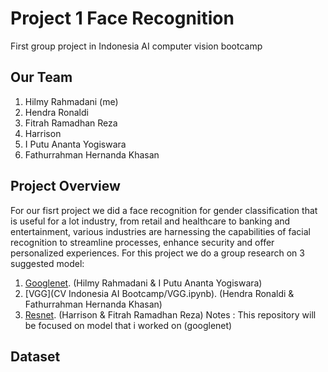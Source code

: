 # Project 1 Face Recognition
First group project in Indonesia AI computer vision bootcamp
## Our Team
1. Hilmy Rahmadani (me)
2. Hendra Ronaldi
3. Fitrah Ramadhan Reza
4. Harrison
5. I Putu Ananta Yogiswara
6. Fathurrahman Hernanda Khasan
## Project Overview
For our fisrt project we did a face recognition for gender classification that is useful for a lot industry, from retail and healthcare to banking and entertainment, various industries are harnessing the capabilities of facial recognition to streamline processes, enhance security and offer personalized experiences.
For this project we do a group research on 3 suggested model:
1. [Googlenet](https://pages.github.com/). (Hilmy Rahmadani & I Putu Ananta Yogiswara)
2. [VGG](CV Indonesia AI Bootcamp/VGG.ipynb). (Hendra Ronaldi & Fathurrahman Hernanda Khasan)
3. [Resnet](https://pages.github.com/). (Harrison & Fitrah Ramadhan Reza)
Notes : This repository will be focused on model that i worked on (googlenet)
## Dataset 
